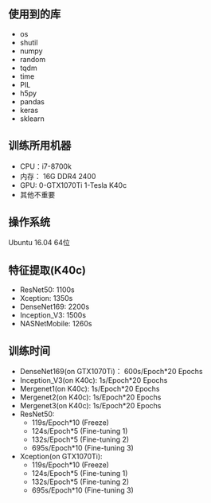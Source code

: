 ## 使用到的库
- os
- shutil
- numpy
- random
- tqdm
- time
- PIL
- h5py
- pandas
- keras
- sklearn

## 训练所用机器
- CPU：i7-8700k
- 内存： 16G DDR4 2400
- GPU: 0-GTX1070Ti 1-Tesla K40c
- 其他不重要

## 操作系统
Ubuntu 16.04 64位

## 特征提取(K40c)
- ResNet50: 1100s
- Xception: 1350s
- DenseNet169: 2200s
- Inception_V3: 1500s
- NASNetMobile: 1260s

## 训练时间
- DenseNet169(on GTX1070Ti)： 600s/Epoch*20 Epochs 
- Inception_V3(on K40c): 1s/Epoch*20 Epochs
- Mergenet1(on K40c): 1s/Epoch*20 Epochs
- Mergenet2(on K40c): 1s/Epoch*20 Epochs 
- Mergenet3(on K40c): 1s/Epoch*20 Epochs 
- ResNet50: 
	- 119s/Epoch*10 (Freeze) 
	- 124s/Epoch*5 (Fine-tuning 1)
	- 132s/Epoch*5 (Fine-tuning 2)
	- 695s/Epoch*10 (Fine-tuning 3)
- Xception(on GTX1070Ti): 
	- 119s/Epoch*10 (Freeze) 
	- 124s/Epoch*5 (Fine-tuning 1)
	- 132s/Epoch*5 (Fine-tuning 2)
	- 695s/Epoch*10 (Fine-tuning 3)
